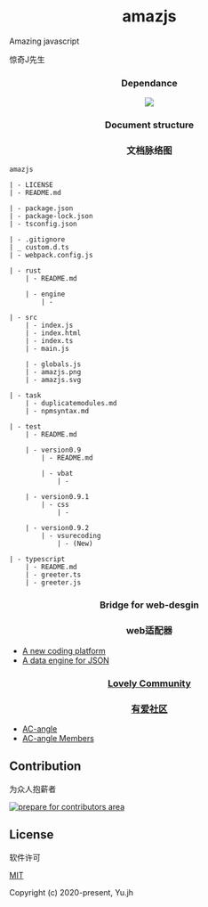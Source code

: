 <h1 align="center">amazjs</h1>
Amazing javascript

惊奇J先生

<h3 align="center">Dependance</h3>
<p align="center"><img src="https://img.shields.io/npm/v/webpack.svg?label=webpack&amp;style=flat-square&amp;maxAge=3600"></p>

<h3 align="center">Document structure</h3>
<h3 align="center">文档脉络图</h3>

```
amazjs

| - LICENSE
| - README.md

| - package.json
| - package-lock.json
| - tsconfig.json

| - .gitignore
| _ custom.d.ts
| - webpack.config.js

| - rust
    | - README.md

    | - engine
        | -

| - src
    | - index.js
    | - index.html
    | - index.ts
    | - main.js

    | - globals.js
    | - amazjs.png
    | - amazjs.svg

| - task
    | - duplicatemodules.md
    | - npmsyntax.md

| - test
    | - README.md

    | - version0.9
        | - README.md

        | - vbat
            | -  

    | - version0.9.1
        | - css
            | -

    | - version0.9.2
        | - vsurecoding
            | - (New)

| - typescript
    | - README.md
    | - greeter.ts
    | - greeter.js
```

<h3 align="center">Bridge for web-desgin</h3>
<h3 align="center">web适配器</h3>

- [A new coding platform](https://github.com/jiahwa/amazjs)
- [A data engine for JSON](https://github.com/jiahwa/amazjs)

<h3 align="center" id="community">
    <a href="https://github.com/AC-angle" target="_blank">Lovely Community</a>
    </h3>
<h3 align="center">
    <a href="https://github.com/AC-angle" target="_blank">有爱社区</a>
    </h3>

- [AC-angle](https://github.com/AC-angle)
- [AC-angle Members](https://github.com/orgs/AC-angle/people)

## Contribution
为众人抱薪者

<a href="#"><img src="" alt="prepare for contributors area"/></a>

## License
软件许可

[MIT](http://opensource.org/licenses/MIT)

Copyright (c) 2020-present, Yu.jh
